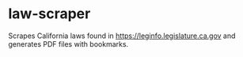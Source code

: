 # law-scraper
Scrapes California laws found in https://leginfo.legislature.ca.gov and generates PDF files with bookmarks. 

